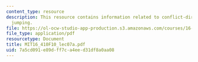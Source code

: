 ```yaml
---
content_type: resource
description: This resource contains information related to conflict-directed back
  jumping.
file: https://ol-ocw-studio-app-production.s3.amazonaws.com/courses/16-410-principles-of-autonomy-and-decision-making-fall-2010/7a5cd091e89dff7ca4eed31df8a0aa08_MIT16_410F10_lec07a.pdf
file_type: application/pdf
resourcetype: Document
title: MIT16_410F10_lec07a.pdf
uid: 7a5cd091-e89d-ff7c-a4ee-d31df8a0aa08
---
```


